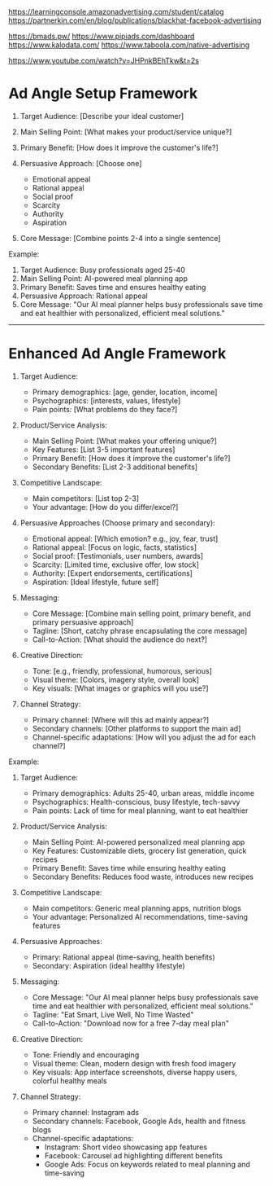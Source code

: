 https://learningconsole.amazonadvertising.com/student/catalog
https://partnerkin.com/en/blog/publications/blackhat-facebook-advertising

https://bmads.pw/
https://www.pipiads.com/dashboard
https://www.kalodata.com/
https://www.taboola.com/native-advertising

https://www.youtube.com/watch?v=JHPnkBEhTkw&t=2s

# Ad Angle Setup Framework

1. Target Audience: [Describe your ideal customer]

2. Main Selling Point: [What makes your product/service unique?]

3. Primary Benefit: [How does it improve the customer's life?]

4. Persuasive Approach: [Choose one]
   - Emotional appeal
   - Rational appeal
   - Social proof
   - Scarcity
   - Authority
   - Aspiration

5. Core Message: [Combine points 2-4 into a single sentence]

Example:
1. Target Audience: Busy professionals aged 25-40
2. Main Selling Point: AI-powered meal planning app
3. Primary Benefit: Saves time and ensures healthy eating
4. Persuasive Approach: Rational appeal
5. Core Message: "Our AI meal planner helps busy professionals save time and eat healthier with personalized, efficient meal solutions."

--------------------------

# Enhanced Ad Angle Framework

1. Target Audience:
   - Primary demographics: [age, gender, location, income]
   - Psychographics: [interests, values, lifestyle]
   - Pain points: [What problems do they face?]

2. Product/Service Analysis:
   - Main Selling Point: [What makes your offering unique?]
   - Key Features: [List 3-5 important features]
   - Primary Benefit: [How does it improve the customer's life?]
   - Secondary Benefits: [List 2-3 additional benefits]

3. Competitive Landscape:
   - Main competitors: [List top 2-3]
   - Your advantage: [How do you differ/excel?]

4. Persuasive Approaches (Choose primary and secondary):
   - Emotional appeal: [Which emotion? e.g., joy, fear, trust]
   - Rational appeal: [Focus on logic, facts, statistics]
   - Social proof: [Testimonials, user numbers, awards]
   - Scarcity: [Limited time, exclusive offer, low stock]
   - Authority: [Expert endorsements, certifications]
   - Aspiration: [Ideal lifestyle, future self]

5. Messaging:
   - Core Message: [Combine main selling point, primary benefit, and primary persuasive approach]
   - Tagline: [Short, catchy phrase encapsulating the core message]
   - Call-to-Action: [What should the audience do next?]

6. Creative Direction:
   - Tone: [e.g., friendly, professional, humorous, serious]
   - Visual theme: [Colors, imagery style, overall look]
   - Key visuals: [What images or graphics will you use?]

7. Channel Strategy:
   - Primary channel: [Where will this ad mainly appear?]
   - Secondary channels: [Other platforms to support the main ad]
   - Channel-specific adaptations: [How will you adjust the ad for each channel?]

Example:
1. Target Audience: 
   - Primary demographics: Adults 25-40, urban areas, middle income
   - Psychographics: Health-conscious, busy lifestyle, tech-savvy
   - Pain points: Lack of time for meal planning, want to eat healthier

2. Product/Service Analysis:
   - Main Selling Point: AI-powered personalized meal planning app
   - Key Features: Customizable diets, grocery list generation, quick recipes
   - Primary Benefit: Saves time while ensuring healthy eating
   - Secondary Benefits: Reduces food waste, introduces new recipes

3. Competitive Landscape:
   - Main competitors: Generic meal planning apps, nutrition blogs
   - Your advantage: Personalized AI recommendations, time-saving features

4. Persuasive Approaches:
   - Primary: Rational appeal (time-saving, health benefits)
   - Secondary: Aspiration (ideal healthy lifestyle)

5. Messaging:
   - Core Message: "Our AI meal planner helps busy professionals save time and eat healthier with personalized, efficient meal solutions."
   - Tagline: "Eat Smart, Live Well, No Time Wasted"
   - Call-to-Action: "Download now for a free 7-day meal plan"

6. Creative Direction:
   - Tone: Friendly and encouraging
   - Visual theme: Clean, modern design with fresh food imagery
   - Key visuals: App interface screenshots, diverse happy users, colorful healthy meals

7. Channel Strategy:
   - Primary channel: Instagram ads
   - Secondary channels: Facebook, Google Ads, health and fitness blogs
   - Channel-specific adaptations: 
     - Instagram: Short video showcasing app features
     - Facebook: Carousel ad highlighting different benefits
     - Google Ads: Focus on keywords related to meal planning and time-saving